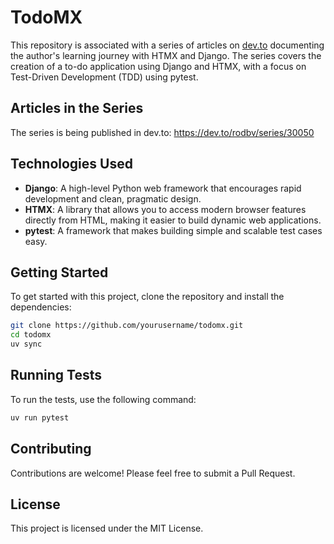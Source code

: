 # TodoMX

This repository is associated with a series of articles on [dev.to](https://dev.to/rodbv/creating-a-to-do-app-with-django-and-htmx-part-1-583p) documenting the author's learning journey with HTMX and Django. The series covers the creation of a to-do application using Django and HTMX, with a focus on Test-Driven Development (TDD) using pytest.

## Articles in the Series

The series is being published in dev.to: https://dev.to/rodbv/series/30050

## Technologies Used

- **Django**: A high-level Python web framework that encourages rapid development and clean, pragmatic design.
- **HTMX**: A library that allows you to access modern browser features directly from HTML, making it easier to build dynamic web applications.
- **pytest**: A framework that makes building simple and scalable test cases easy.

## Getting Started

To get started with this project, clone the repository and install the dependencies:

```sh
git clone https://github.com/yourusername/todomx.git
cd todomx
uv sync
```

## Running Tests

To run the tests, use the following command:

```sh
uv run pytest
```

## Contributing

Contributions are welcome! Please feel free to submit a Pull Request.

## License

This project is licensed under the MIT License.

